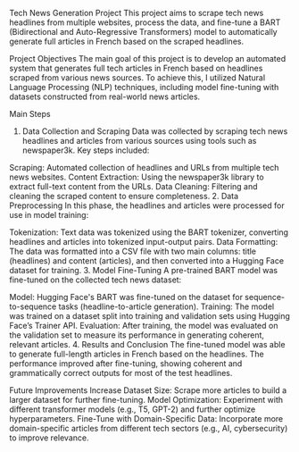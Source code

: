 Tech News Generation Project
This project aims to scrape tech news headlines from multiple websites, process the data, and fine-tune a BART (Bidirectional and Auto-Regressive Transformers) model to automatically generate full articles in French based on the scraped headlines.

Project Objectives
The main goal of this project is to develop an automated system that generates full tech articles in French based on headlines scraped from various news sources. To achieve this, I utilized Natural Language Processing (NLP) techniques, including model fine-tuning with datasets constructed from real-world news articles.

Main Steps
1. Data Collection and Scraping
Data was collected by scraping tech news headlines and articles from various sources using tools such as newspaper3k. Key steps included:

Scraping: Automated collection of headlines and URLs from multiple tech news websites.
Content Extraction: Using the newspaper3k library to extract full-text content from the URLs.
Data Cleaning: Filtering and cleaning the scraped content to ensure completeness.
2. Data Preprocessing
In this phase, the headlines and articles were processed for use in model training:

Tokenization: Text data was tokenized using the BART tokenizer, converting headlines and articles into tokenized input-output pairs.
Data Formatting: The data was formatted into a CSV file with two main columns: title (headlines) and content (articles), and then converted into a Hugging Face dataset for training.
3. Model Fine-Tuning
A pre-trained BART model was fine-tuned on the collected tech news dataset:

Model: Hugging Face's BART was fine-tuned on the dataset for sequence-to-sequence tasks (headline-to-article generation).
Training: The model was trained on a dataset split into training and validation sets using Hugging Face’s Trainer API.
Evaluation: After training, the model was evaluated on the validation set to measure its performance in generating coherent, relevant articles.
4. Results and Conclusion
The fine-tuned model was able to generate full-length articles in French based on the headlines. The performance improved after fine-tuning, showing coherent and grammatically correct outputs for most of the test headlines.

Future Improvements
Increase Dataset Size: Scrape more articles to build a larger dataset for further fine-tuning.
Model Optimization: Experiment with different transformer models (e.g., T5, GPT-2) and further optimize hyperparameters.
Fine-Tune with Domain-Specific Data: Incorporate more domain-specific articles from different tech sectors (e.g., AI, cybersecurity) to improve relevance.